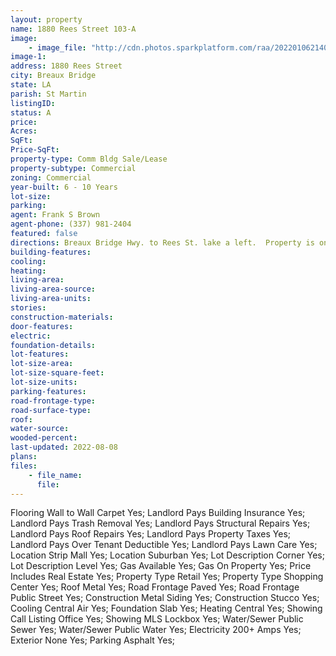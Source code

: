 ```yaml
---
layout: property
name: 1880 Rees Street 103-A
image:
    - image_file: "http://cdn.photos.sparkplatform.com/raa/20220106214022274957000000.jpg"
image-1:
address: 1880 Rees Street
city: Breaux Bridge
state: LA
parish: St Martin
listingID: 
status: A
price: 
Acres: 
SqFt: 
Price-SqFt: 
property-type: Comm Bldg Sale/Lease
property-subtype: Commercial
zoning: Commercial
year-built: 6 - 10 Years
lot-size: 
parking: 
agent: Frank S Brown
agent-phone: (337) 981-2404
featured: false
directions: Breaux Bridge Hwy. to Rees St. lake a left.  Property is on the corner of Rees and Latiolais St.
building-features: 
cooling: 
heating: 
living-area: 
living-area-source: 
living-area-units: 
stories: 
construction-materials: 
door-features: 
electric: 
foundation-details: 
lot-features: 
lot-size-area: 
lot-size-square-feet: 
lot-size-units: 
parking-features: 
road-frontage-type: 
road-surface-type: 
roof: 
water-source: 
wooded-percent: 
last-updated: 2022-08-08
plans: 
files:
    - file_name:
      file:
---
```

Flooring	Wall to Wall Carpet	Yes;
Landlord Pays	Building Insurance	Yes;
Landlord Pays	Trash Removal	Yes;
Landlord Pays	Structural Repairs	Yes;
Landlord Pays	Roof Repairs	Yes;
Landlord Pays	Property Taxes	Yes;
Landlord Pays	Over Tenant Deductible	Yes;
Landlord Pays	Lawn Care	Yes;
Location	Strip Mall	Yes;
Location	Suburban	Yes;
Lot Description	Corner	Yes;
Lot Description	Level	Yes;
Gas	Available	Yes;
Gas	On Property	Yes;
Price Includes	Real Estate	Yes;
Property Type	Retail	Yes;
Property Type	Shopping Center	Yes;
Roof	Metal	Yes;
Road Frontage	Paved	Yes;
Road Frontage	Public Street	Yes;
Construction	Metal Siding	Yes;
Construction	Stucco	Yes;
Cooling	Central Air	Yes;
Foundation	Slab	Yes;
Heating	Central	Yes;
Showing	Call Listing Office	Yes;
Showing	MLS Lockbox	Yes;
Water/Sewer	Public Sewer	Yes;
Water/Sewer	Public Water	Yes;
Electricity	200+ Amps	Yes;
Exterior	None	Yes;
Parking	Asphalt	Yes;

